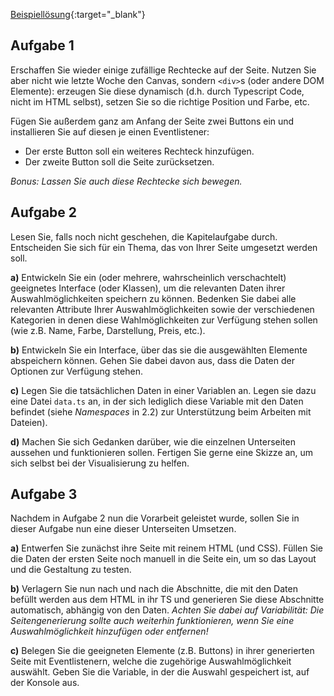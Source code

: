 <!-- # Praktukumsaufgabe 2.3 -->

[Beispiellösung](https://github.com/Plagiatus/GIS-SoSe-2021/blob/main/Woche2_3/beispielloesung.md){:target="_blank"}

## Aufgabe 1

Erschaffen Sie wieder einige zufällige Rechtecke auf der Seite. Nutzen Sie aber nicht wie letzte Woche den Canvas, sondern `<div>`s (oder andere DOM Elemente): erzeugen Sie diese dynamisch (d.h. durch Typescript Code, nicht im HTML selbst), setzen Sie so die richtige Position und Farbe, etc.

Fügen Sie außerdem ganz am Anfang der Seite zwei Buttons ein und installieren Sie auf diesen je einen Eventlistener:
- Der erste Button soll ein weiteres Rechteck hinzufügen.
- Der zweite Button soll die Seite zurücksetzen.

_Bonus: Lassen Sie auch diese Rechtecke sich bewegen._

## Aufgabe 2

Lesen Sie, falls noch nicht geschehen, die Kapitelaufgabe durch. Entscheiden Sie sich für ein Thema, das von Ihrer Seite umgesetzt werden soll.

**a)** Entwickeln Sie ein (oder mehrere, wahrscheinlich verschachtelt) geeignetes Interface (oder Klassen), um die relevanten Daten ihrer Auswahlmöglichkeiten speichern zu können. Bedenken Sie dabei alle relevanten Attribute Ihrer Auswahlmöglichkeiten sowie der verschiedenen Kategorien in denen diese Wahlmöglichkeiten zur Verfügung stehen sollen (wie z.B. Name, Farbe, Darstellung, Preis, etc.).

**b)** Entwickeln Sie ein Interface, über das sie die ausgewählten Elemente abspeichern können. Gehen Sie dabei davon aus, dass die Daten der Optionen zur Verfügung stehen.

**c)** Legen Sie die tatsächlichen Daten in einer Variablen an. Legen sie dazu eine Datei `data.ts` an, in der sich lediglich diese Variable mit den Daten befindet (siehe *Namespaces* in 2.2) zur Unterstützung beim Arbeiten mit Dateien).

**d)** Machen Sie sich Gedanken darüber, wie die einzelnen Unterseiten aussehen und funktionieren sollen. Fertigen Sie gerne eine Skizze an, um sich selbst bei der Visualisierung zu helfen.


## Aufgabe 3

Nachdem in Aufgabe 2 nun die Vorarbeit geleistet wurde, sollen Sie in dieser Aufgabe nun eine dieser Unterseiten Umsetzen.

**a)** Entwerfen Sie zunächst ihre Seite mit reinem HTML (und CSS). Füllen Sie die Daten der ersten Seite noch manuell in die Seite ein, um so das Layout und die Gestaltung zu testen.

**b)** Verlagern Sie nun nach und nach die Abschnitte, die mit den Daten befüllt werden aus dem HTML in ihr TS und generieren Sie diese Abschnitte automatisch, abhängig von den Daten. _Achten Sie dabei auf Variabilität: Die Seitengenerierung sollte auch weiterhin funktionieren, wenn Sie eine Auswahlmöglichkeit hinzufügen oder entfernen!_

**c)** Belegen Sie die geeigneten Elemente (z.B. Buttons) in ihrer generierten Seite mit Eventlistenern, welche die zugehörige Auswahlmöglichkeit auswählt. Geben Sie die Variable, in der die Auswahl gespeichert ist, auf der Konsole aus.

<!-- >**Bei Problemen/Unklarheiten:** können Sie wie immer ins Praktikum kommen oder per Discord / Github Issues (/ EMail) Fragen stellen.

Erstellen Sie ein neues Verzeichnis und kopieren Sie die Dateien der letzten Aufgabe hinein. 

Die Aufgabe baut auf der Shop Aufgabe der letzten 2 Wochen auf. 

>**Empfehlung:** Sorgen Sie dafür, dass es nur 1 Shopseite mit allen Artikeln gibt, da Sie andernfalls auf allen Seiten auf denen Produkte angezeigt werden die Kriterien der Aufgabe 1 und Aufgabe 2 erfüllen müssen. 

Ziel der Praktikumsaufgabe ist es mithilfe von Events den Usern Ihres Shops eine bessere Interaktion mit der Website zu ermöglichen.

## Teilaufgabe 1

Registrieren Sie einen Klick-Event-Listener der die Maus-/Toucheingabe eines Users auf einen der Kaufen-Buttons detektiert. Beim Klick auf einen der Kaufen-Buttons soll über/neben dem Warenkorb (der Warenkorb **muss sichtbar bleiben**) z.B. in einem Kreis die Anzahl der geklickten Artikel angezeigt werden. Bei 0 Artikeln ist nichts sichtbar.

>**Anmerkung:** Denken Sie daran: Wenn Sie Code kopieren machen Sie etwa falsch. In diesem Fall sollte es nur eine einzige Funktion geben, welche dann von den Buttons aufgerufen wird, ggf mit passenden Übergabeparametern

### Beispiele aus echten Shops:

![Bsp. 1](buy_ex_2.PNG)
![Bsp. 1](buy_ex_1.PNG)
![Bsp. 1](buy_ex_4.PNG)
![Bsp. 1](buy_ex_3.PNG)

Berechnen Sie außerdem bei jedem Klick die Gesamt-Summe der Preise aller angeklickten Artikel und geben sie diese in der Konsole aus.  
Um das ganze sinnvoll zu gestalten, dürfen **nicht alle Artikel das Gleiche kosten**.

>**Anmerkung:** Ggf. müssen Sie Ihr Artikel-Interface aus der vorherigen Aufgabe so anpassen, dass der Preis nicht als string sondern als number gespeichert wird. Beachten Sie zwecks der Preisberechnung auch die Lösungshinweise weiter unten.

## Teilaufgabe 2

Anstelle von Sprungmarken (oder extra Seiten), die die Nutzer zu einer jeweiligen Kategorie bringen, sollen in der Navigationsleiste/Headdermenü/Hauptmenü per Klick-Event-Listener alle Artikel der "falschen" Kategorie ausgeblendet werden, sodass ausschließlich alle Artikel der geklickten Kategorie übrig bleiben. Des weiteren soll eine neue Option in der Navigationsleiste/Headdermenü/Hauptmenü ebenfalls per Klick-Event-Listener alle Artikel wieder einblenden. Dies bedeutet auch, dass die Artikel anderweitig ihren Kategorien zugeordnet werden sollten, statt über mehrere Arrays.

### Hinweise

>**Lösungshinweise** für beide Aufgaben  
Es gibt hier viele verschiedene Möglichkeiten, diese Probleme zu lösen. Hier sollen drei verschiedene Ansätze genannt werden, um Ihnen den Einstieg in die Aufgabe zu erleichtern:
> - _Abreißen und neu bauen_ - bei jeder Änderung der "Anzeigekriterien" entfernt man alle Artikel und erschafft nur die benötigten neu. Dies ist die einfachste Lösung, aber spätestens nächste Woche wird diese Probleme machen. Außerdem hilft sie nicht für Teilaufgabe 1.
> - _Informationen in HTML speichern_ - z.B. durch eigene Attribute die relevanten Informationen in den HTML Elementen selbst speichern. Dies ist zwar einfacher machbar, aber anfälliger für Änderungen (z.B. Preisänderungen) durch den Nutzer und folgt außerdem nicht dem Paradigma der Trennung von Funktionalität und Inhalt.
> - _Verbindung herstellen_ - irgendwie eine Verbindung zwischen den HTML Artikeln und den in JS abgelegten Daten über diese Artikel herstellen (z.B. über die indexierung des Arrays in dem die Artikel gespeichert sind). Die wahrscheinlich logisch komplexeste Lösung, aber dafür die sicherste und am besten für die kommenden Wochen geeignete Lösung.  

> Wir empfehlen dringend, dass Sie Ihre Lösungsidee zunächst auf dem Papier oder im kleinen Beispiel durchdenken und durchspielen, da es doch einige Stolperfallen gibt in die man sonst reinfallen könnte. **Diese Aufgabe ist nicht trivial!**

- mit [Element.setAttribute()](https://www.w3schools.com/jsref/met_element_setattribute.asp) und [.getAttribute()](https://www.w3schools.com/jsref/met_element_getattribute.asp) kann man einem Element eigene Atrribute hinzufügen und hinterher auch wieder abfragen.
- über das Event.target/currentTarget bekommt man zwar den Button zurückgeliefert, aber TS weiß nur, dass es vom Typ EventTarget ist. Somit können wir nicht auf die Eigenschaften von Node bzw. Element zugreifen, die wir brauchen. Wir können über die Typannotation dem TS versichern, dass wir wissen dass das EventTarget tatsächlich ein Element ist:  
```typescript
let target: HTMLElement = (<HTMLElement>_event.target);
// target.parentNode....
// target.getAttribute(...)...
```

>### **Achtung!:** Beachten Sie die [<ins>Coding Style Guidelines</ins>](https://hs-furtwangen.github.io/GIS-SoSe-2021/codingstyle/). Code der diesen Guidelines nicht entpricht wird nicht akzeptiert! Code der W3 Errors oder JS-Errors aufweist wird ebenfalls nicht akzeptiert! Verstöße fürhen zu einer Ampelstufe 🚦

## Bonusaufgabe (keine Pflicht):

Implementieren Sie in der Navigation eine primitive Suchleiste die, optimalerweise mithilfe von RegEx, ansonsten mit String-Vergleichen, nach Übereinstimmungen sucht. Informieren Sie sich dafür über [RegEx](https://regexr.com/). Blenden Sie alle Items aus, in der weder in der Beschreibung noch im Titel eines Artikels ein Match gefunden wurde. -->
